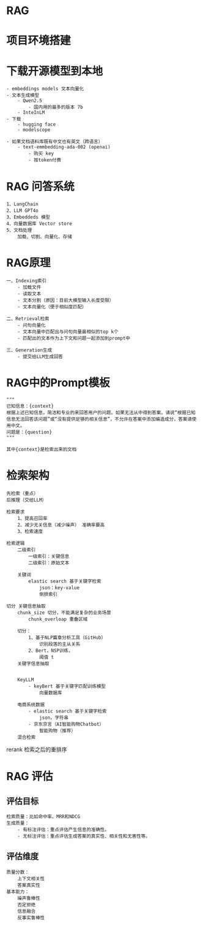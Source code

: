 # RAG
# 项目环境搭建
# 下载开源模型到本地
    - embeddings models 文本向量化
    - 文本生成模型
        - Qwen2.5
            - 国内用的最多的版本 7b
        - InteInLM
    - 下载
        - hugging face
        - modelscope
    
    - 如果文档语料库既有中文也有英文（跨语言）
        - text-emmbedding-ada-002 (openai)
            - 购买 key
            - 按token付费

# RAG 问答系统
    1、LangChain
    2、LLM GPT4o
    3、Embeddeds 模型
    4、向量数据库 Vector store
    5、文档处理
        加载、切割、向量化、存储

# RAG原理
    一、Indexing索引       
        - 加载文件
        - 读取文本
        - 文本分割（原因：目前大模型输入长度受限）
        - 文本向量化（便于相似度匹配）

    二、Retrieval检索  
        - 问句向量化
        - 文本向量中匹配出与问句向量最相似的top k个
        - 匹配出的文本作为上下文和问题一起添加到prompt中

    三、Generation生成
        - 提交给LLM生成回答

# RAG中的Prompt模板

```
"""
已知信息：{context}
根据上述已知信息，简洁和专业的来回答用户的问题。如果无法从中得到答案，请说“根据已知信息无法回答该问题”或“没有提供足够的相关信息”，不允许在答案中添加编造成分，答案请使用中文。
问题是：{question}
"""

其中{context}是检索出来的文档
```

# 检索架构
    先检索（重点）
    后推理（交给LLM）

    检索要求
        1、提高召回率
        2、减少无关信息（减少噪声） 准确率要高
        3、检索速度

    检索逻辑
        二级索引
            一级索引：关键信息
            二级索引：原始文本
            
        关键词
            elastic search 基于关键字检索
                json：key-value
                倒排索引
                
    切分 关键信息抽取
        chunk_size 切分，不能满足复杂的业务场景
            chunk_overloap 重叠区域

        切分：
            1、基于NLP篇章分析工具（GitHub）
                识别段落的主从关系
            2、Bert，NSP训练，
                阈值 t
        关键字信息抽取
            

        KeyLLM 
            - keyBert 基于关键字匹配训练模型
                向量数据库

        电商系统数据
            - elastic search 基于关键字检索
                json，字符串
            - 京东京言（AI智能购物Chatbot）
                智能购物（推荐）
        混合检索

rerank 检索之后的重排序

# RAG 评估
## 评估目标
    检索质量：比如命中率、MRR和NDCG
    生成质量： 
        - 有标注评估：重点评估产生信息的准确性。
        - 无标注评估：重点评估生成答案的真实性、相关性和无害性等。
## 评估维度
    质量分数：
        上下文相关性
        答案真实性
    基本能力：
        噪声鲁棒性
        否定拒绝
        信息融合
        反事实鲁棒性  
    
